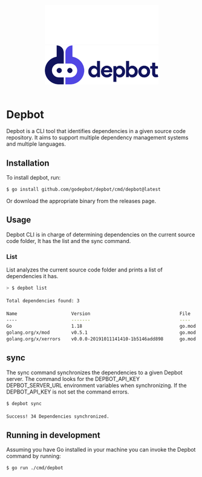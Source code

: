 <div style="text-align: center; padding-bottom: 20px">
<img src="logo_light.png#gh-dark-mode-only" style="width: 300px; margin-left: auto; margin-right: auto;">
<img src="logo.png#gh-light-mode-only" style="width: 300px; margin-left: auto; margin-right: auto;">
</div>

# Depbot

Depbot is a CLI tool that identifies dependencies in a given source code repository. It aims to support multiple dependency management systems and multiple languages.

## Installation

To install depbot, run:

```bash
$ go install github.com/godepbot/depbot/cmd/depbot@latest
```

Or download the appropriate binary from the releases page.

## Usage

Depbot CLI is in charge of determining dependencies on the current source code folder, It has the list and the sync command.

### List

List analyzes the current source code folder and prints a list of dependencies it has.

```sh
> $ depbot list

Total dependencies found: 3

Name                    Version                                 File    Direct
----                    -------                                 ----    -------
Go                      1.18                                    go.mod  false
golang.org/x/mod        v0.5.1                                  go.mod  false
golang.org/x/xerrors    v0.0.0-20191011141410-1b5146add898      go.mod  false
```

## sync

The sync command synchronizes the dependencies to a given Depbot server. The command looks for the DEPBOT_API_KEY DEPBOT_SERVER_URL environment variables when synchronizing. If the DEPBOT_API_KEY is not set the command errors.

```sh
$ depbot sync

Success! 34 Dependencies synchronized.
```

## Running in development

Assuming you have Go installed in your machine you can invoke the Depbot command by running:

```bash
$ go run ./cmd/depbot
```


